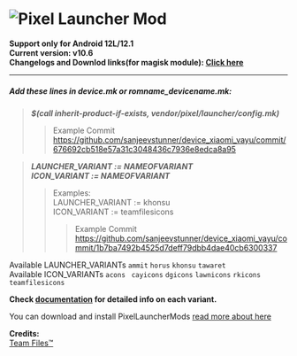 # ![Pixel Launcher Mod](https://telegra.ph/file/3a0555c9fbe41c75aa95d.jpg)<br/>
**Support only for Android 12L/12.1**<br/>
**Current version: v10.6**<br/>
**Changelogs and Downlod links(for magisk module): [Click here](https://www.pling.com/p/1720688/)**

---

##### Add these lines in device.mk or romname_devicename.mk:
>**_$(call inherit-product-if-exists, vendor/pixel/launcher/config.mk)_**
>> Example Commit https://github.com/sanjeevstunner/device_xiaomi_vayu/commit/676692cb518e57a31c3048436c7936e8edca8a95

>**_LAUNCHER_VARIANT := NAMEOFVARIANT_** <br/>
>**_ICON_VARIANT := NAMEOFVARIANT_** <br/>
>> Examples: <br/> LAUNCHER_VARIANT := khonsu <br/> ICON_VARIANT := teamfilesicons <br/>
>>> Example Commit https://github.com/sanjeevstunner/device_xiaomi_vayu/commit/1b7ba7492b4525d7deff79dbb4dae40cb6300337

Available LAUNCHER_VARIANTs ``ammit`` ``horus`` ``khonsu`` ``tawaret``  <br/>
Available ICON_VARIANTs ``acons`` `` cayicons`` ``dgicons`` ``lawnicons`` ``rkicons`` ``teamfilesicons`` 

**Check [documentation](https://docs.google.com/document/d/1WnhtIrFRy36Phf2onJMJ-iWgYifnwcVDUUewJiP85AY/edit?usp=drivesdk) for detailed info on each variant.**<br/>

You can download and install PixelLauncherMods [read more about here](https://github.com/KieronQuinn/PixelLauncherMods)


**Credits:**<br/>
[Team Files™](https://t.me/modulesrepo)<br/>
